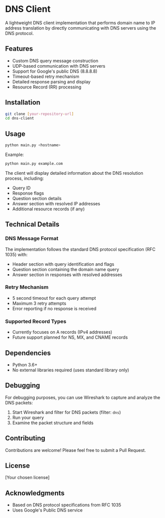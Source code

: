# DNS Client

A lightweight DNS client implementation that performs domain name to IP address translation by directly communicating with DNS servers using the DNS protocol.

## Features

- Custom DNS query message construction
- UDP-based communication with DNS servers
- Support for Google's public DNS (8.8.8.8)
- Timeout-based retry mechanism
- Detailed response parsing and display
- Resource Record (RR) processing

## Installation

```bash
git clone [your-repository-url]
cd dns-client
```

## Usage

```bash
python main.py <hostname>
```

Example:
```bash
python main.py example.com
```

The client will display detailed information about the DNS resolution process, including:
- Query ID
- Response flags
- Question section details
- Answer section with resolved IP addresses
- Additional resource records (if any)

## Technical Details

### DNS Message Format
The implementation follows the standard DNS protocol specification (RFC 1035) with:
- Header section with query identification and flags
- Question section containing the domain name query
- Answer section in responses with resolved addresses

### Retry Mechanism
- 5 second timeout for each query attempt
- Maximum 3 retry attempts
- Error reporting if no response is received

### Supported Record Types
- Currently focuses on A records (IPv4 addresses)
- Future support planned for NS, MX, and CNAME records

## Dependencies

- Python 3.6+
- No external libraries required (uses standard library only)

## Debugging

For debugging purposes, you can use Wireshark to capture and analyze the DNS packets:
1. Start Wireshark and filter for DNS packets (filter: `dns`)
2. Run your query
3. Examine the packet structure and fields

## Contributing

Contributions are welcome! Please feel free to submit a Pull Request.

## License

[Your chosen license]

## Acknowledgments

- Based on DNS protocol specifications from RFC 1035
- Uses Google's Public DNS service